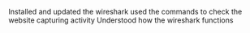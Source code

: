 Installed and updated the wireshark
used the commands to check the website capturing activity
Understood how the wireshark functions

